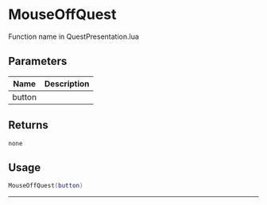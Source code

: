 # MouseOffQuest

Function name in QuestPresentation.lua

## Parameters

| Name   | Description |
| ------ | ----------- |
| button |             |

## Returns

`none`

## Usage

```lua
MouseOffQuest(button)
```

---
